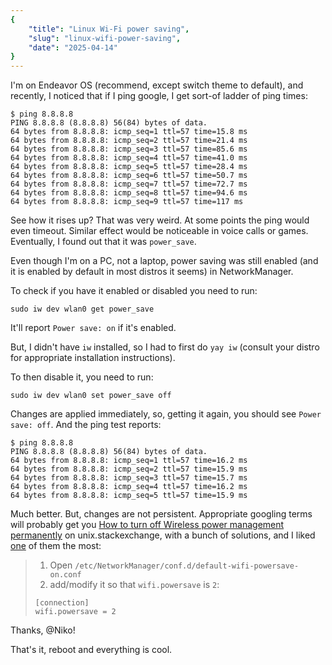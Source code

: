 ```yaml
---
{
    "title": "Linux Wi-Fi power saving",
    "slug": "linux-wifi-power-saving",
    "date": "2025-04-14"
}
---
```


I'm on Endeavor OS (recommend, except switch theme to default), and recently, I noticed that if I ping google, I get sort-of ladder of ping times:

```
$ ping 8.8.8.8                       
PING 8.8.8.8 (8.8.8.8) 56(84) bytes of data.
64 bytes from 8.8.8.8: icmp_seq=1 ttl=57 time=15.8 ms
64 bytes from 8.8.8.8: icmp_seq=2 ttl=57 time=21.4 ms
64 bytes from 8.8.8.8: icmp_seq=3 ttl=57 time=85.6 ms
64 bytes from 8.8.8.8: icmp_seq=4 ttl=57 time=41.0 ms
64 bytes from 8.8.8.8: icmp_seq=5 ttl=57 time=28.4 ms
64 bytes from 8.8.8.8: icmp_seq=6 ttl=57 time=50.7 ms
64 bytes from 8.8.8.8: icmp_seq=7 ttl=57 time=72.7 ms
64 bytes from 8.8.8.8: icmp_seq=8 ttl=57 time=94.6 ms
64 bytes from 8.8.8.8: icmp_seq=9 ttl=57 time=117 ms
```

See how it rises up? That was very weird. At some points the ping would even timeout. Similar effect would be noticeable in voice calls or games. Eventually, I found out that it was `power_save`.

Even though I'm on a PC, not a laptop, power saving was still enabled (and it is enabled by default in most distros it seems) in NetworkManager.

To check if you have it enabled or disabled you need to run:

```shell
sudo iw dev wlan0 get power_save
```

It'll report `Power save: on` if it's enabled.

But, I didn't have `iw` installed, so I had to first do `yay iw` (consult your distro for appropriate installation instructions).

To then disable it, you need to run:

```shell
sudo iw dev wlan0 set power_save off
```

Changes are applied immediately, so, getting it again, you should see `Power save: off`. And the ping test reports:

```
$ ping 8.8.8.8                        
PING 8.8.8.8 (8.8.8.8) 56(84) bytes of data.
64 bytes from 8.8.8.8: icmp_seq=1 ttl=57 time=16.2 ms
64 bytes from 8.8.8.8: icmp_seq=2 ttl=57 time=15.9 ms
64 bytes from 8.8.8.8: icmp_seq=3 ttl=57 time=15.7 ms
64 bytes from 8.8.8.8: icmp_seq=4 ttl=57 time=16.2 ms
64 bytes from 8.8.8.8: icmp_seq=5 ttl=57 time=15.9 ms
```

Much better. But, changes are not persistent. Appropriate googling terms will probably get you [How to turn off Wireless power management permanently](https://unix.stackexchange.com/questions/269661/how-to-turn-off-wireless-power-management-permanently) on unix.stackexchange, with a bunch of solutions, and I liked [one](https://unix.stackexchange.com/a/315400) of them the most:

> 1. Open `/etc/NetworkManager/conf.d/default-wifi-powersave-on.conf`
> 2. add/modify it so that `wifi.powersave` is `2`:
>
> ```
> [connection]
> wifi.powersave = 2
> ```

Thanks, @Niko!

That's it, reboot and everything is cool.

